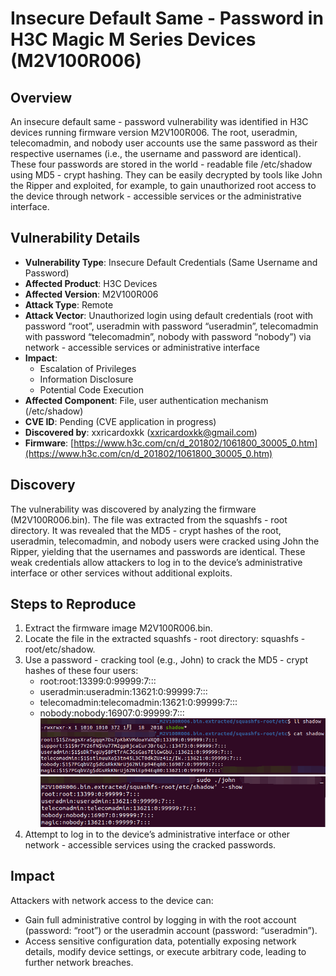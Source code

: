 # Insecure Default Same - Password in H3C Magic M Series Devices (M2V100R006)
## Overview
An insecure default same - password vulnerability was identified in H3C devices running firmware version M2V100R006. The root, useradmin, telecomadmin, and nobody user accounts use the same password as their respective usernames (i.e., the username and password are identical). These four passwords are stored in the world - readable file /etc/shadow using MD5 - crypt hashing. They can be easily decrypted by tools like John the Ripper and exploited, for example, to gain unauthorized root access to the device through network - accessible services or the administrative interface.

## Vulnerability Details
+ **Vulnerability Type**: Insecure Default Credentials (Same Username and Password)
+ **Affected Product**: H3C Devices
+ **Affected Version**: M2V100R006
+ **Attack Type**: Remote
+ **Attack Vector**: Unauthorized login using default credentials (root with password “root”, useradmin with password “useradmin”, telecomadmin with password “telecomadmin”, nobody with password “nobody”) via network - accessible services or administrative interface
+ **Impact**:
    - Escalation of Privileges
    - Information Disclosure
    - Potential Code Execution
+ **Affected Component**: File, user authentication mechanism (/etc/shadow)
+ **CVE ID**: Pending (CVE application in progress)
+ **Discovered by**: xxricardoxkk (xxricardoxkk@gmail.com)
+ **Firmware**: [https://www.h3c.com/cn/d_201802/1061800_30005_0.htm](https://www.h3c.com/cn/d_201802/1061800_30005_0.htm)

## Discovery
The vulnerability was discovered by analyzing the firmware (M2V100R006.bin). The file was extracted from the squashfs - root directory. It was revealed that the MD5 - crypt hashes of the root, useradmin, telecomadmin, and nobody users were cracked using John the Ripper, yielding that the usernames and passwords are identical. These weak credentials allow attackers to log in to the device’s administrative interface or other services without additional exploits.

## Steps to Reproduce
1. Extract the firmware image M2V100R006.bin.
2. Locate the file in the extracted squashfs - root directory: squashfs - root/etc/shadow.
3. Use a password - cracking tool (e.g., John) to crack the MD5 - crypt hashes of these four users:
    - root:root:13399:0:99999:7:::
    - useradmin:useradmin:13621:0:99999:7:::
    - telecomadmin:telecomadmin:13621:0:99999:7:::
    - nobody:nobody:16907:0:99999:7:::
![](https://github.com/XXRicardo/iot-cve/blob/main/H3C/image/M2V100R006-1.png)
![](https://github.com/XXRicardo/iot-cve/blob/main/H3C/image/M2V100R006-2.png)  
4. Attempt to log in to the device’s administrative interface or other network - accessible services using the cracked passwords.

## Impact
Attackers with network access to the device can:

+ Gain full administrative control by logging in with the root account (password: “root”) or the useradmin account (password: “useradmin”).
+ Access sensitive configuration data, potentially exposing network details, modify device settings, or execute arbitrary code, leading to further network breaches.


